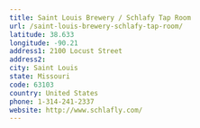 ```yaml
---
title: Saint Louis Brewery / Schlafy Tap Room
url: /saint-louis-brewery-schlafy-tap-room/
latitude: 38.633
longitude: -90.21
address1: 2100 Locust Street
address2: 
city: Saint Louis
state: Missouri
code: 63103
country: United States
phone: 1-314-241-2337
website: http://www.schlafly.com/
---
```


